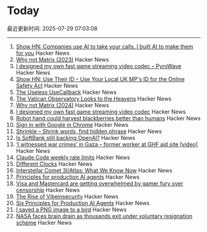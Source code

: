 # Today

最近更新时间: 2025-07-29 07:03:08

--- 
1. [Show HN: Companies use AI to take your calls. I built AI to make them for you](https://www.pipervoice.com/) Hacker News
2. [Why not Matrix (2023)](https://telegra.ph/why-not-matrix-08-07) Hacker News
3. [I designed my own fast game streaming video codec – PyroWave](https://themaister.net/blog/2025/06/16/i-designed-my-own-ridiculously-fast-game-streaming-video-codec-pyrowave/) Hacker News
4. [Show HN: Use Their ID – Use Your Local UK MP's ID for the Online Safety Act](https://use-their-id.com/) Hacker News
5. [The Useless UseCallback](https://tkdodo.eu/blog/the-useless-use-callback) Hacker News
6. [The Vatican Observatory Looks to the Heavens](https://www.newyorker.com/magazine/2025/08/04/the-vatican-observatory-looks-to-the-heavens) Hacker News
7. [Why not Matrix (2024)](https://benharri.org/why-not-matrix/) Hacker News
8. [I designed my own fast game streaming video codec](https://themaister.net/blog/2025/06/16/i-designed-my-own-ridiculously-fast-game-streaming-video-codec-pyrowave/) Hacker News
9. [Robot hand could harvest blackberries better than humans](https://news.uark.edu/articles/79750/robot-hand-could-harvest-blackberries-better-than-humans) Hacker News
10. [Sign in with Google in Chrome](https://underpassapp.com/news/2025/7/5.html) Hacker News
11. [Shrinkle – Shrink words, find hidden phrase](https://www.shrinkle.org/) Hacker News
12. [Is SoftBank still backing OpenAI?](https://www.wheresyoured.at/softbank-openai/) Hacker News
13. [‘I witnessed war crimes’ in Gaza – former worker at GHF aid site [video]](https://www.bbc.com/news/videos/cy8k8045nx9o) Hacker News
14. [Claude Code weekly rate limits](https://news.ycombinator.com/item?id=44713757) Hacker News
15. [Different Clocks](https://ianto-cannon.github.io/clock.html) Hacker News
16. [Interstellar Comet 3I/Atlas: What We Know Now](https://skyandtelescope.org/astronomy-news/interstellar-comet-3i-atlas-what-we-know-now/) Hacker News
17. [Principles for production AI agents](https://www.app.build/blog/six-principles-production-ai-agents) Hacker News
18. [Visa and Mastercard are getting overwhelmed by gamer fury over censorship](https://www.polygon.com/news/616835/visa-mastercard-steam-itchio-campaign-adult-games) Hacker News
19. [The Rise of Vibeinsecurity](https://vibeinsecurity.com/) Hacker News
20. [Six Principles for Production AI Agents](https://www.app.build/blog/six-principles-production-ai-agents) Hacker News
21. [I saved a PNG image to a bird](https://www.youtube.com/watch?v=hCQCP-5g5bo) Hacker News
22. [NASA faces brain drain as thousands exit under voluntary resignation scheme](https://www.theregister.com/2025/07/28/nasa_voluntary_exits/) Hacker News
